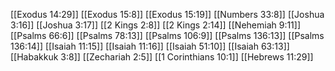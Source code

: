 [[Exodus 14:29]]
[[Exodus 15:8]]
[[Exodus 15:19]]
[[Numbers 33:8]]
[[Joshua 3:16]]
[[Joshua 3:17]]
[[2 Kings 2:8]]
[[2 Kings 2:14]]
[[Nehemiah 9:11]]
[[Psalms 66:6]]
[[Psalms 78:13]]
[[Psalms 106:9]]
[[Psalms 136:13]]
[[Psalms 136:14]]
[[Isaiah 11:15]]
[[Isaiah 11:16]]
[[Isaiah 51:10]]
[[Isaiah 63:13]]
[[Habakkuk 3:8]]
[[Zechariah 2:5]]
[[1 Corinthians 10:1]]
[[Hebrews 11:29]]
